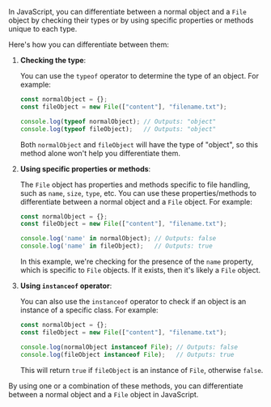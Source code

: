 In JavaScript, you can differentiate between a normal object and a `File` object by checking their types or by using specific properties or methods unique to each type.

Here's how you can differentiate between them:

1. **Checking the type**:

   You can use the `typeof` operator to determine the type of an object. For example:

   ```javascript
   const normalObject = {};
   const fileObject = new File(["content"], "filename.txt");

   console.log(typeof normalObject); // Outputs: "object"
   console.log(typeof fileObject);   // Outputs: "object"
   ```

   Both `normalObject` and `fileObject` will have the type of "object", so this method alone won't help you differentiate them.

2. **Using specific properties or methods**:

   The `File` object has properties and methods specific to file handling, such as `name`, `size`, `type`, etc. You can use these properties/methods to differentiate between a normal object and a `File` object. For example:

   ```javascript
   const normalObject = {};
   const fileObject = new File(["content"], "filename.txt");

   console.log('name' in normalObject); // Outputs: false
   console.log('name' in fileObject);   // Outputs: true
   ```

   In this example, we're checking for the presence of the `name` property, which is specific to `File` objects. If it exists, then it's likely a `File` object.

3. **Using `instanceof` operator**:

   You can also use the `instanceof` operator to check if an object is an instance of a specific class. For example:

   ```javascript
   const normalObject = {};
   const fileObject = new File(["content"], "filename.txt");

   console.log(normalObject instanceof File); // Outputs: false
   console.log(fileObject instanceof File);   // Outputs: true
   ```

   This will return `true` if `fileObject` is an instance of `File`, otherwise `false`.

By using one or a combination of these methods, you can differentiate between a normal object and a `File` object in JavaScript.
